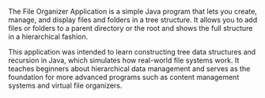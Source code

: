 The File Organizer Application is a simple Java program that lets you create, manage, and display files and folders in a tree structure. It allows you to add files or folders to a parent directory or the root and shows the full structure in a hierarchical fashion.

This application was intended to learn constructing tree data structures and recursion in Java, which simulates how real-world file systems work. It teaches beginners about hierarchical data management and serves as the foundation for more advanced programs such as content management systems and virtual file organizers.
